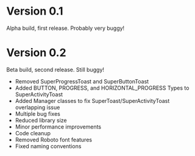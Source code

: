 Version 0.1
===========

Alpha build, first release. Probably very buggy!


Version 0.2
===========

Beta build, second release. Still buggy!

- Removed SuperProgressToast and SuperButtonToast
- Added BUTTON, PROGRESS, and HORIZONTAL_PROGRESS Types to SuperActivityToast
- Added Manager classes to fix SuperToast/SuperActivityToast overlapping issue
- Multiple bug fixes
- Reduced library size
- Minor performance improvements
- Code cleanup
- Removed Roboto font features
- Fixed naming conventions
